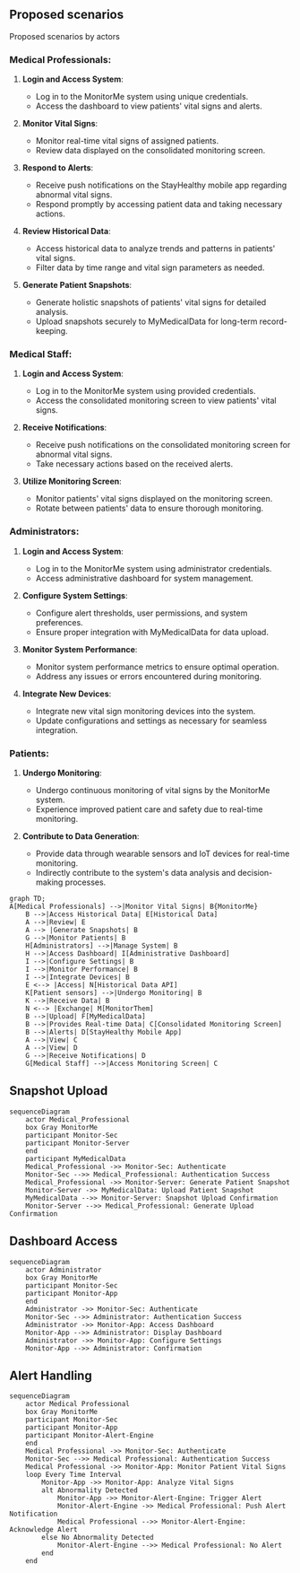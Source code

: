 ## Proposed scenarios
Proposed scenarios by actors

### Medical Professionals:
1. **Login and Access System**:
   - Log in to the MonitorMe system using unique credentials.
   - Access the dashboard to view patients' vital signs and alerts.

2. **Monitor Vital Signs**:
   - Monitor real-time vital signs of assigned patients.
   - Review data displayed on the consolidated monitoring screen.

3. **Respond to Alerts**:
   - Receive push notifications on the StayHealthy mobile app regarding abnormal vital signs.
   - Respond promptly by accessing patient data and taking necessary actions.

4. **Review Historical Data**:
   - Access historical data to analyze trends and patterns in patients' vital signs.
   - Filter data by time range and vital sign parameters as needed.

5. **Generate Patient Snapshots**:
   - Generate holistic snapshots of patients' vital signs for detailed analysis.
   - Upload snapshots securely to MyMedicalData for long-term record-keeping.

### Medical Staff:
1. **Login and Access System**:
   - Log in to the MonitorMe system using provided credentials.
   - Access the consolidated monitoring screen to view patients' vital signs.

2. **Receive Notifications**:
   - Receive push notifications on the consolidated monitoring screen for abnormal vital signs.
   - Take necessary actions based on the received alerts.

3. **Utilize Monitoring Screen**:
   - Monitor patients' vital signs displayed on the monitoring screen.
   - Rotate between patients' data to ensure thorough monitoring.

### Administrators:
1. **Login and Access System**:
   - Log in to the MonitorMe system using administrator credentials.
   - Access administrative dashboard for system management.

2. **Configure System Settings**:
   - Configure alert thresholds, user permissions, and system preferences.
   - Ensure proper integration with MyMedicalData for data upload.

3. **Monitor System Performance**:
   - Monitor system performance metrics to ensure optimal operation.
   - Address any issues or errors encountered during monitoring.

4. **Integrate New Devices**:
   - Integrate new vital sign monitoring devices into the system.
   - Update configurations and settings as necessary for seamless integration.

### Patients:
1. **Undergo Monitoring**:
   - Undergo continuous monitoring of vital signs by the MonitorMe system.
   - Experience improved patient care and safety due to real-time monitoring.

2. **Contribute to Data Generation**:
   - Provide data through wearable sensors and IoT devices for real-time monitoring.
   - Indirectly contribute to the system's data analysis and decision-making processes.

```mermaid
graph TD;
A[Medical Professionals] -->|Monitor Vital Signs| B{MonitorMe} 
    B -->|Access Historical Data| E[Historical Data]
    A -->|Review| E
    A --> |Generate Snapshots| B
    G -->|Monitor Patients| B
    H[Administrators] -->|Manage System| B
    H -->|Access Dashboard| I[Administrative Dashboard]
    I -->|Configure Settings| B
    I -->|Monitor Performance| B
    I -->|Integrate Devices| B
    E <--> |Access| N[Historical Data API]
    K[Patient sensors] -->|Undergo Monitoring| B
    K -->|Receive Data| B
    N <--> |Exchange| M[MonitorThem]
    B -->|Upload| F[MyMedicalData]
    B -->|Provides Real-time Data| C[Consolidated Monitoring Screen]
    B -->|Alerts| D[StayHealthy Mobile App]
    A -->|View| C
    A -->|View| D
    G -->|Receive Notifications| D
    G[Medical Staff] -->|Access Monitoring Screen| C
```
##  Snapshot Upload
```mermaid
sequenceDiagram
    actor Medical_Professional
    box Gray MonitorMe
    participant Monitor-Sec
    participant Monitor-Server
    end
    participant MyMedicalData
    Medical_Professional ->> Monitor-Sec: Authenticate
    Monitor-Sec -->> Medical_Professional: Authentication Success
    Medical_Professional ->> Monitor-Server: Generate Patient Snapshot
    Monitor-Server ->> MyMedicalData: Upload Patient Snapshot
    MyMedicalData -->> Monitor-Server: Snapshot Upload Confirmation
    Monitor-Server -->> Medical_Professional: Generate Upload Confirmation
```
## Dashboard Access
```mermaid
sequenceDiagram
    actor Administrator
    box Gray MonitorMe
    participant Monitor-Sec
    participant Monitor-App
    end
    Administrator ->> Monitor-Sec: Authenticate
    Monitor-Sec -->> Administrator: Authentication Success
    Administrator ->> Monitor-App: Access Dashboard
    Monitor-App -->> Administrator: Display Dashboard
    Administrator ->> Monitor-App: Configure Settings
    Monitor-App -->> Administrator: Confirmation
```
## Alert Handling
```mermaid
sequenceDiagram
    actor Medical Professional
    box Gray MonitorMe
    participant Monitor-Sec 
    participant Monitor-App 
    participant Monitor-Alert-Engine 
    end
    Medical Professional ->> Monitor-Sec: Authenticate
    Monitor-Sec -->> Medical Professional: Authentication Success
    Medical Professional ->> Monitor-App: Monitor Patient Vital Signs
    loop Every Time Interval
        Monitor-App ->> Monitor-App: Analyze Vital Signs
        alt Abnormality Detected
            Monitor-App ->> Monitor-Alert-Engine: Trigger Alert
            Monitor-Alert-Engine ->> Medical Professional: Push Alert Notification
            Medical Professional -->> Monitor-Alert-Engine: Acknowledge Alert
        else No Abnormality Detected
            Monitor-Alert-Engine -->> Medical Professional: No Alert
        end
    end
```
